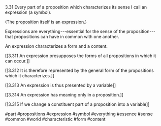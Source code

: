 3.31 Every part of a proposition which characterizes its sense I call an expression (a symbol).

(The proposition itself is an expression.)

Expressions are everything---essential for the sense of the proposition---that propositions can have in common with one another.

An expression characterizes a form and a content.

[[3.311 An expression presupposes the forms of all propositions in which it can occur.]]

[[3.312 It is therefore represented by the general form of the propositions which it characterizes.]]

[[3.313 An expression is thus presented by a variable]]

[[3.314 An expression has meaning only in a proposition.]]

[[3.315 If we change a constituent part of a proposition into a variable]]

#part #propositions #expression #symbol #everything #essence #sense #common #world #characteristic #form #content 